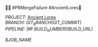 🚨🔀 #PRMergeFailure #AncientLores🚨

*PROJECT:* [Ancient Lores]($GIT_URL)\
*BRANCH:* $GIT_BRANCH ($GIT_COMMIT)\
*PIPELINE:* [№ $BUILD_NUMBER]($BUILD_URL)

*$JOB_NAME*
